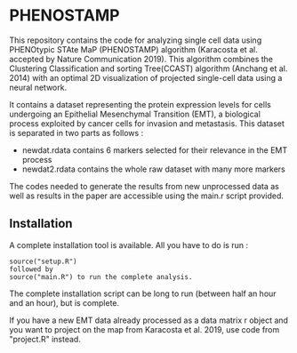# PHENOSTAMP

This repository contains the code for analyzing single cell data using PHENOtypic STAte MaP (PHENOSTAMP) algorithm (Karacosta et al. accepted by Nature Communication 2019). This algorithm combines the Clustering Classification and sorting Tree(CCAST) algorithm (Anchang et al. 2014) with an optimal 2D visualization of projected single-cell data using a neural network.

It contains a dataset representing the protein expression levels for cells undergoing an Epithelial Mesenchymal Transition (EMT), a biological process exploited by cancer cells for invasion and metastasis. This dataset is separated in two parts as follows :
+ newdat.rdata contains 6 markers selected for their relevance in the EMT process
+ newdat2.rdata contains the whole raw dataset with many more markers

The codes needed to generate the results from new unprocessed data as well as results in the paper are accessible using the main.r script provided.

## Installation

A complete installation tool is available. All you have to do is run :
```{R}
source("setup.R")
followed by 
source("main.R") to run the complete analysis.
```
The complete installation script can be long to run (between half an hour and an hour), but is complete.

If you have a new EMT data already processed as a data matrix r object and you want to project on the map from Karacosta et al. 2019, use code from "project.R" instead.
